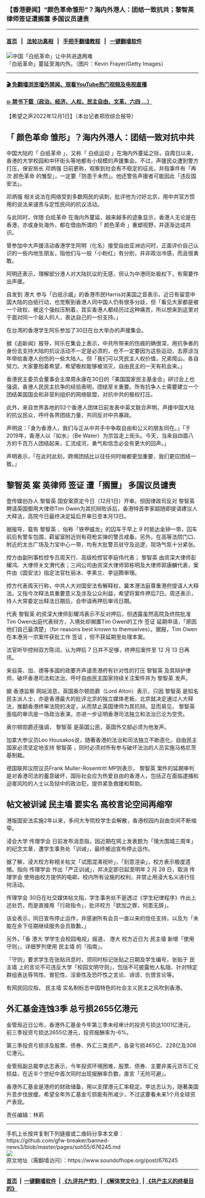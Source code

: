### 【香港要闻】“颜色革命雏形”？海内外港人：团结一致抗共；黎智英律师签证遭搁置 多国议员谴责 
------------------------

#### [首页](https://github.com/gfw-breaker/banned-news3/blob/master/README.md) &nbsp;&nbsp;|&nbsp;&nbsp; [法轮功真相](https://github.com/begood0513/basic/blob/master/README.md)  &nbsp;&nbsp;|&nbsp;&nbsp; [手把手翻墙教程](https://github.com/gfw-breaker/guides/wiki)  &nbsp;&nbsp;|&nbsp;&nbsp; [一键翻墙软件](https://github.com/gfw-breaker/nogfw/blob/master/README.md)  



<div><img alt="中国「白纸革命」让中共进退两难" src="https://img.soundofhope.org/2022-11/gettyimages-1445075361-1669752767118.jpg"/>
<br/><figcaption class="caption">
 「白纸革命」蔓延至海内外。（图片：Kevin Frayer/Getty Images）
</figcaption></div><hr/>

#### [ 🎬  免翻墙浏览墙外禁闻、观看YouTube热门视频及电视直播](https://github.com/gfw-breaker/HelloWorld)

#### [ 💥  禁书下载（政治、经济、人权、民主自由、文革、六四 ...）](https://github.com/gfw-breaker/books/blob/master/README.md)

<div><div class="Content__Wrapper sc-1bvya0-0 elmmKw article_body" itemprop="articleBody">
 <div id="post_place_1">
 </div>
 <p class="meta-top">
  <span class="meta">
   【希望之声2022年12月1日】（本台记者郑欣综合报导）
  </span>
 </p>
 <h2>
  <strong>
   「
   <ok href="/term/1735">
    颜色革命
   </ok>
   雏形」？海内外港人：团结一致对抗中共
  </strong>
 </h2>
 <p>
  中国大陆的「
  <ok href="/term/812436">
   白纸革命
  </ok>
  」，又称「
  <ok href="/term/813087">
   白纸运动
  </ok>
  」在海内外蔓延之际，自周日以来，香港的大学校园和中环街头等地都有小规模的声援集会。不过，声援民众遭到警方打压，保安局长
  <ok href="/term/200290">
   邓炳强
  </ok>
  日前更称，观察到社会有不稳定的征兆，并指事件有「再次
  <ok href="/term/1735">
   颜色革命
  </ok>
  的雏型」，一定要「防患于未然」。他还警告声援者可能因此「违反国安法」。
 </p>
 <p>
  <ok href="/term/200290">
   邓炳强
  </ok>
  相关说法在网络受到多数网民的讽刺，批评他为讨好北京，用中共官方惯用的说法来谴责与定性民间的抗议活动。
 </p>
 <p>
  与此同时，伴随
  <ok href="/term/812436">
   白纸革命
  </ok>
  在海内外蔓延，越来越多的迹象显示，香港人无论是在香港，亦或身处海外，都在借由所谓的「
  <ok href="/term/1735">
   颜色革命
  </ok>
  」重塑视野，并逐渐达成共识。
 </p>
 <p>
  曾参加中大声援活动香港学生阿明（化名）接受自由亚洲访问时，正面评价自己认识的一些内地生朋友，指他们与一般「小粉红」有分别，并非政治冷感，而且很勇敢。
 </p>
 <p>
  阿明还表示，理解部分港人对大陆抗议的无感，但认为中港同处极权下，有需要作出声援。
 </p>
 <p>
  自发到
  <ok href="/term/12810">
   港大
  </ok>
  参与「白纸示威」的香港市民Harris对美国之音表示，近日有留意中国大陆的白纸行动，也觉察到香港人同中国人仍有很多分歧，但「看见大家都是被一个政权、被这个强权压制着，其实香港人都经历过这种痛苦，所以想来到这里对于面对同一个敌人的人，表达自己的一份支持。」
 </p>
 <p>
  在台湾的香港学生阿乐参加了30日在台大举办的声援集会。
 </p>
 <p>
  据《追新闻》报导，阿乐在集会上表示，中共所带来的伤痕的确很深，用抗争者的身份去支持大陆的抗议活动不一定是必须的，也不一定要因为这些运动，去原谅当年带给香港人创伤的一些大陆人。但「我们可以凭民主人权价值，兄弟爬山，各自努力。大家要抱着希望，希望极权能够被消灭，自由民主的一天有机会来。」
 </p>
 <p>
  香港民主委员会董事会主席周永康在30日的「美国国家民主基金会」研讨会上也强调，香港人民民主抗争的经验表明，团结至关重要。所有抗争人士需要建立一个团结美国国会和非营利组织的网络联盟，对抗中共的极权打压。
 </p>
 <p>
  此外，来自世界各地的52个香港人团体日前发表中英文联合声明，声援中国大陆的抗议民众，呼吁各界团结力量，共同反对中共暴政。
 </p>
 <p>
  声明说：「身为香港人，我们与正从中共手中争取自由和公义的朋友同在。」「于2019年，香港人以『如水』（Be Water）为宗旨走上街头。今天，当来自四面八方的千百万人团结起来，汇流成河，勇气和信念必会有更大的回声。」
 </p>
 <p>
  声明表示，「在此时此刻，跨境团结比以往任何时候都更加重要，我们更应团结一致。」
 </p>
 <h2>
  <strong>
   <ok href="/term/144108">
    黎智英
   </ok>
   案
   <ok href="/term/814008">
    英律师
   </ok>
   <ok href="/term/1520">
    签证
   </ok>
   遭「搁置」 多国议员谴责
  </strong>
 </h2>
 <p>
  壹传媒创办人
  <ok href="/term/144108">
   黎智英
  </ok>
  国安案原定今日（12月1日）开审。但因律政司反对
  <ok href="/term/144108">
   黎智英
  </ok>
  聘请英国御用大律师Tim Owen为其抗辩败诉后，香港特首李家超随即提请建议人大释法，高院今日最终决定延后开审日至本月13日。
 </p>
 <p>
  据报导，载有
  <ok href="/term/144108">
   黎智英
  </ok>
  、俗称「铁甲威龙」的囚车于早上 9 时抵达金钟一带，囚车前后有警车包围，羁留室附近则有荷枪实弹的警员戒备。另外，在高等法院门口、附近的太古广场及力宝中心一带，均有大批警员驻守及巡逻，现场气氛十分紧张。
 </p>
 <p>
  控方由副刑事检控专员周天行、高级检控官李庭伟代表；
  <ok href="/term/144108">
   黎智英
  </ok>
  由资深大律师彭耀鸿、大律师关文渭代表；三间公司由资深大律师郭栋明及大律师郭康麟代表，案件由《国安法》指定法官杜丽冰、李素兰、李运腾审理。
 </p>
 <p>
  控方代表周天行称，中共人大对国安法有解释权，冀本港法庭尊重港府提请人大释法。又指今次释法具重要意义及涉及公众利益，希望将案件押后7日。周还表示，待人大常委定出释法日期后，会申请再押后审讯日期。
 </p>
 <p>
  代表
  <ok href="/term/144108">
   黎智英
  </ok>
  的资深大律师彭耀鸿表示不反对押后，但透露虽然高院及终院批准Tim Owen出庭代表辩方，入境处却搁置Tim Owen的工作
  <ok href="/term/1520">
   签证
  </ok>
  延期申请，「原因他们自己最清楚」（for reasons best known to themselves）。据报，Tim Owen在本港另一宗案件获批工作
  <ok href="/term/1520">
   签证
  </ok>
  ，但不获延期至处理本案。
 </p>
 <p>
  法官听毕控辩双方陈词，认为押后 7 日并不足够，终押后案件至 12 月 13 日再讯。
 </p>
 <p>
  来自英、加、德等多国的政要齐声谴责港府有针对性的打压
  <ok href="/term/144108">
   黎智英
  </ok>
  及其辩护律师，破坏香港司法和法治，呼吁自由民主国家持续关注案件并为
  <ok href="/term/144108">
   黎智英
  </ok>
  发声。
 </p>
 <p>
  据
  <ok href="/term/102445">
   香港监察
  </ok>
  网站消息，英国奥尔顿勋爵（Lord Alton）表示，只因
  <ok href="/term/144108">
   黎智英
  </ok>
  是知名民主派人士，亦是香港最大的批评北京的独立媒体老板，北京就决定通过人大释法，推翻香港终审法院的决定，从而禁止英国律师为其抗辩。显而易见，
  <ok href="/term/144108">
   黎智英
  </ok>
  面临的审讯是一场政治表演，亦进一步证明香港司法独立和法治已沦为空壳。
 </p>
 <p>
  奥尔顿勋爵还强调，
  <ok href="/term/144108">
   黎智英
  </ok>
  是英国公民，英国外交部必须为他发声。
 </p>
 <p>
  加拿大参议员Leo Housakos说，随著香港的法治和司法独立不断恶化，自由民主国家必须坚定地支持
  <ok href="/term/144108">
   黎智英
  </ok>
  ，同时必须对所有参与破坏法治的人员实施马格尼茨基制裁。
 </p>
 <p>
  德国联邦议院议员Frank Muller-Rosentritt MP则表示，
  <ok href="/term/144108">
   黎智英
  </ok>
  案件的延期审判是对香港司法的蓄意破坏，国际社会应为热爱自由的香港人，包括正在面临逮捕和迫害风险的人士以及狱中的政治犯，提供紧急救援和帮助。
 </p>
 <h2>
  <strong>
   帖文被训诫
   <ok href="/term/65134">
    民主墙
   </ok>
   要实名 高校言论空间再缩窄
  </strong>
 </h2>
 <p>
  港版国安法实施2年以来，多间大专院校学生会解散，香港校园内自由空间不断缩窄。
 </p>
 <p>
  <ok href="/term/83295">
   浸会大学
  </ok>
  <ok href="/term/814011">
   传理学会
  </ok>
  日前发布消息指，因近期在网上发表题为「理大围城三周年」的纪念文章，遭学生事务处「训诫」，最终被迫宣布停止运作。
 </p>
 <p>
  据了解，浸大校方称相关帖文「试图混淆视听」，「刻意渲染」，校方表示极度遗憾。指向
  <ok href="/term/814011">
   传理学会
  </ok>
  作出「严正训诫」，并决定即日起至明年 2 月 28 日，取消
  <ok href="/term/814011">
   传理学会
  </ok>
  使用由校方提供的电邮、校内所有设施的权利，并禁止用浸大名义进行任何活动。
 </p>
 <p>
  <ok href="/term/814011">
   传理学会
  </ok>
  30日在社交媒体帖文指，学生事务处不是透过《学生纪律程序》作出上述处罚，而是直接用「行政指令」，批评校方「欲加之罪，何患无辞」。
 </p>
 <p>
  该会表示，同日宣布停止运作，并感谢所有会员一直以来的信任支持，以及为「未能在余下任期继续服务会员致歉。」
 </p>
 <p>
  另外，「香
  <ok href="/term/12810">
   港大
  </ok>
  学学生会校园电视」报道，
  <ok href="/term/12810">
   港大
  </ok>
  校方近日为
  <ok href="/term/65134">
   民主墙
  </ok>
  新增「使用守则」，详细罗列使用
  <ok href="/term/65134">
   民主墙
  </ok>
  的「指南」。
 </p>
 <p>
  「守则」要求学生在张贴讯息时，须同时标记张贴之日期及学生编号，张贴于
  <ok href="/term/65134">
   民主墙
  </ok>
  上的言论不可违反大学「校园文明守则」，包括不可披露他人私隐、针对特定群组表达辱骂性、冒犯性、淫亵性及恐吓性之言论、诽谤、仇恨言论等。
 </p>
 <p>
  有网民回应指，
  <ok href="/term/65134">
   民主墙
  </ok>
  实名制标志中国特色的社会主义民主之风吹到香港。
 </p>
 <h2>
  <strong>
   外汇基金连蚀3季 总亏损2655亿港元
  </strong>
 </h2>
 <p>
  金管局近日公布，香港外汇基金今年第三季未经审计的投资亏损达1001亿港元，前三季投资亏损达2655亿港元，投资报酬率为-6%。
 </p>
 <p>
  第三季投资亏损涉及股票、债券、外汇三类资产，各录亏损465亿、228亿及308亿港元。
 </p>
 <p>
  金管局副总裁李达志表示，今年投资环境困难，股票、债券、主要非美元货币汇兑损益，在近半个世纪中首次同时出现报酬率负数，直言「无险可避」。
 </p>
 <p>
  香港外汇基金是港府的财政储备，用以支撑港元汇率稳定。李达志认为，随著美国升息步伐放缓，希望全年外汇基金亏损能有所减少，不过这要看未来1个月全球资产表现。
 </p>
 <p class="meta-btm">
  责任编辑：林莉
 </p>
</div>
</div>
<hr/>
手机上长按并复制下列链接或二维码分享本文章：<br/>
https://github.com/gfw-breaker/banned-news3/blob/master/pages/soh55/676245.md <br/>
<a href='https://github.com/gfw-breaker/banned-news3/blob/master/pages/soh55/676245.md'><img src='https://github.com/gfw-breaker/banned-news3/blob/master/pages/soh55/676245.md.png'/></a> <br/>
原文地址（需翻墙访问）：https://www.soundofhope.org/post/676245


------------------------
#### [首页](https://github.com/gfw-breaker/banned-news3/blob/master/README.md) &nbsp;|&nbsp; [一键翻墙软件](https://github.com/gfw-breaker/nogfw/blob/master/README.md) &nbsp;| [《九评共产党》](https://github.com/gfw-breaker/9ping.md/blob/master/README.md#九评之一评共产党是什么) | [《解体党文化》](https://github.com/gfw-breaker/jtdwh.md/blob/master/README.md) | [《共产主义的终极目的》](https://github.com/gfw-breaker/gczydzjmd.md/blob/master/README.md)


<img src='http://gfw-breaker.win/banned-news3/pages/soh55/676245.md' width='0px' height='0px'/>
